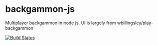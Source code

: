 backgammon-js
=============

Multiplayer backgammon in node js. UI is largely from wbillingsley/play-backgammon

[![Build Status](https://travis-ci.org/poulter7/backgammon-js.png?branch=master)](https://travis-ci.org/poulter7/backgammon-js)


